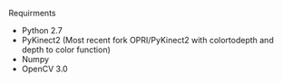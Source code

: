 Requirments
- Python 2.7
- PyKinect2 (Most recent fork OPRI/PyKinect2 with colortodepth and depth to color function)
- Numpy
- OpenCV 3.0 
